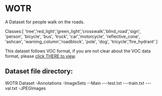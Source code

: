 # WOTR
A Dataset for people walk on the roads.<br>

Classes:[ 'tree','red_light','green_light','crosswalk','blind_road','sign', 'person', 'bicycle', 'bus', 'truck', 'car','motorcycle', 'reflective_cone', 'ashcan', 'warning_column','roadblock', 'pole', 'dog', 'tricycle','fire_hydrant' ]

This dataset follows VOC format, if you are not clear about the VOC data format, please [click THERE to view](http://host.robots.ox.ac.uk/pascal/VOC/).

Dataset file directory:<br>
-
WOTR Dataset
  -Annotations
  -ImageSets
    --Main
      ---test.txt
      ---train.txt
      ---val.txt
  -JPEGImages
